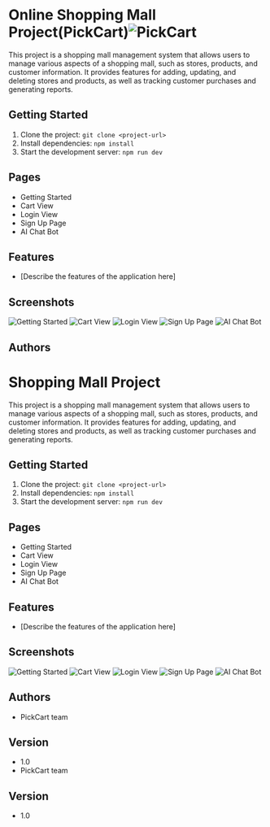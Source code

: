 # Online Shopping Mall Project(PickCart)![PickCart](./src/asset/icon/PickCartLogo.svg)

This project is a shopping mall management system that allows users to manage various aspects of a shopping mall, such as stores, products, and customer information. It provides features for adding, updating, and deleting stores and products, as well as tracking customer purchases and generating reports.

## Getting Started

1. Clone the project: `git clone <project-url>`
2. Install dependencies: `npm install`
3. Start the development server: `npm run dev`

## Pages

- Getting Started
- Cart View
- Login View
- Sign Up Page
- AI Chat Bot

## Features

- [Describe the features of the application here]

## Screenshots

![Getting Started](./doc/uiPhoto/aiChatBot.png)
![Cart View](./doc/uiPhoto/CartPage.png)
![Login View](./doc/uiPhoto/loginPage.png)
![Sign Up Page](./doc/uiPhoto/signUpPage.png)
![AI Chat Bot](./doc/uiPhoto/aiChatBot.png)

## Authors

# Shopping Mall Project

This project is a shopping mall management system that allows users to manage various aspects of a shopping mall, such as stores, products, and customer information. It provides features for adding, updating, and deleting stores and products, as well as tracking customer purchases and generating reports.

## Getting Started

1. Clone the project: `git clone <project-url>`
2. Install dependencies: `npm install`
3. Start the development server: `npm run dev`

## Pages

- Getting Started
- Cart View
- Login View
- Sign Up Page
- AI Chat Bot

## Features

- [Describe the features of the application here]

## Screenshots

![Getting Started](./doc/uiPhoto/aiChatBot.png)
![Cart View](./doc/uiPhoto/CartPage.png)
![Login View](./doc/uiPhoto/loginPage.png)
![Sign Up Page](./doc/uiPhoto/signUpPage.png)
![AI Chat Bot](./doc/uiPhoto/aiChatBot.png)

## Authors

- PickCart team

## Version

- 1.0
- PickCart team

## Version

- 1.0

